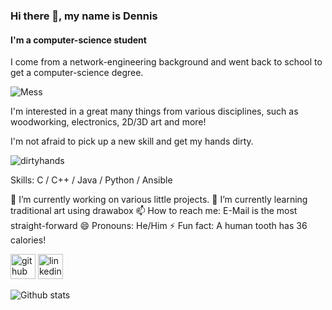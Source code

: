 ### Hi there 👋, my name is Dennis
#### I'm a computer-science student
I come from a network-engineering background and went back to school to get a computer-science degree.

![Mess](https://i.imgur.com/sW5otaZ.jpg?1)

I'm interested in a great many things from various disciplines, such as woodworking, electronics, 2D/3D art and more!

I'm not afraid to pick up a new skill and get my hands dirty.

![dirtyhands](https://i.imgur.com/cTjon1K.jpg?1)

Skills: C / C++ / Java / Python / Ansible

🔭 I’m currently working on various little projects. 🌱 I’m currently learning traditional art using drawabox 📫 How to reach me: E-Mail is the most straight-forward 😄 Pronouns: He/Him ⚡ Fun fact: A human tooth has 36 calories! 

[<img src='https://cdn.jsdelivr.net/npm/simple-icons@3.0.1/icons/github.svg' alt='github' height='40'>](https://github.com/dirrgang)  [<img src='https://cdn.jsdelivr.net/npm/simple-icons@3.0.1/icons/linkedin.svg' alt='linkedin' height='40'>](https://www.linkedin.com/in/dirrgang/)  

![Github stats](https://github-readme-stats.vercel.app/api?username=dirrgang&show_icons=true)
